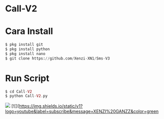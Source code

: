 # Call-V2
# Cara Install
```python
$ pkg install git
$ pkg install python
$ pkg install nano
$ git clone https://github.com/Xenzi-XN1/Sms-V3
```
# Run Script
```php
$ cd Call-V2
$ python Call-V2.py
```
[![](https://img.shields.io/static/v1?logo=youtube&label=subscribe&message=XENZI%20GANZ&color=green)](https://youtube.com/channel/UC7ygjAbDjuiN76PqOlJm40A)
[![](https://img.shields.io/static/v1?logo=youtube&label=subscribe&message=XENZI%20GANZZ&color=green
